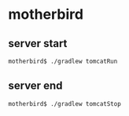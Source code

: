 # motherbird

## server start
```bash
motherbird$ ./gradlew tomcatRun
```

## server end
```bash
motherbird$ ./gradlew tomcatStop
```
